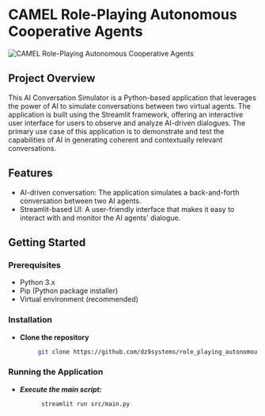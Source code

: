 # CAMEL Role-Playing Autonomous Cooperative Agents
![CAMEL Role-Playing Autonomous Cooperative Agents](https://github.com/dz9systems/role_playing_autonomous_agents/assets/77218260/f2719f0f-34fb-47e1-be63-3f781486dff0)


## Project Overview

This AI Conversation Simulator is a Python-based application that leverages the power of AI to simulate conversations between two virtual agents. The application is built using the Streamlit framework, offering an interactive user interface for users to observe and analyze AI-driven dialogues. The primary use case of this application is to demonstrate and test the capabilities of AI in generating coherent and contextually relevant conversations.

## Features

- AI-driven conversation: The application simulates a back-and-forth conversation between two AI agents.
- Streamlit-based UI: A user-friendly interface that makes it easy to interact with and monitor the AI agents' dialogue.

## Getting Started

### Prerequisites
- Python 3.x
- Pip (Python package installer)
- Virtual environment (recommended)

### Installation

- **Clone the repository**
   ```bash
        git clone https://github.com/dz9systems/role_playing_autonomous_agents.git

###  Running the Application
- ***Execute the main script:***
  ```bash
        streamlit run src/main.py
